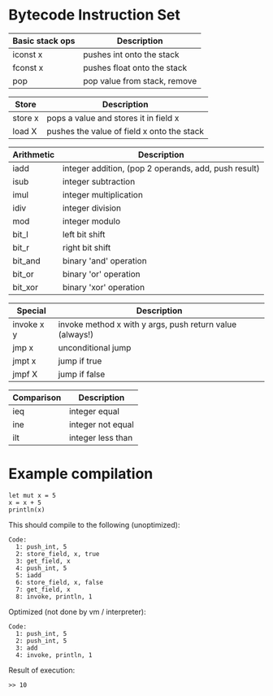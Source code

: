# Bytecode Instruction Set

| Basic stack ops     | Description
|---                  |---
|iconst x             | pushes int onto the stack
|fconst x             | pushes float onto the stack
|pop                  | pop value from stack, remove

| Store               | Description
|---                  |---
|store x              | pops a value and stores it in field x
|load X               | pushes the value of field x onto the stack

| Arithmetic          | Description
|---                  |---
|iadd                 | integer addition, (pop 2 operands, add, push result)
|isub                 | integer subtraction
|imul                 | integer multiplication
|idiv                 | integer division
|mod                  | integer modulo
|bit_l                | left bit shift
|bit_r                | right bit shift
|bit_and              | binary 'and' operation
|bit_or               | binary 'or' operation
|bit_xor              | binary 'xor' operation

| Special             | Description
|---                  |---
|invoke x y           | invoke method x with y args, push return value (always!)
|jmp x                | unconditional jump
|jmpt x               | jump if true
|jmpf X               | jump if false

| Comparison          | Description
|---                  |---
|ieq                  | integer equal
|ine                  | integer not equal
|ilt                  | integer less than

# Example compilation

    let mut x = 5
    x = x + 5
    println(x)

This should compile to the following (unoptimized):

    Code:
      1: push_int, 5
      2: store_field, x, true
      3: get_field, x
      4: push_int, 5
      5: iadd
      6: store_field, x, false
      7: get_field, x
      8: invoke, println, 1

Optimized (not done by vm / interpreter):

    Code:
      1: push_int, 5
      2: push_int, 5
      3: add
      4: invoke, println, 1

Result of execution:

    >> 10
